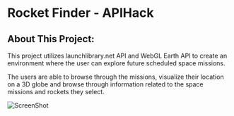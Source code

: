 # Rocket Finder - APIHack

## About This Project:
This project utilizes launchlibrary.net API and WebGL Earth API to create an environment where the user can explore future scheduled space missions.

The users are able to browse through the missions, visualize their location on a 3D globe and browse through information related to the space missions and rockets they select.

![ScreenShot](Mockup/Screenshots/SSinside.jgp "ScreenShot")
